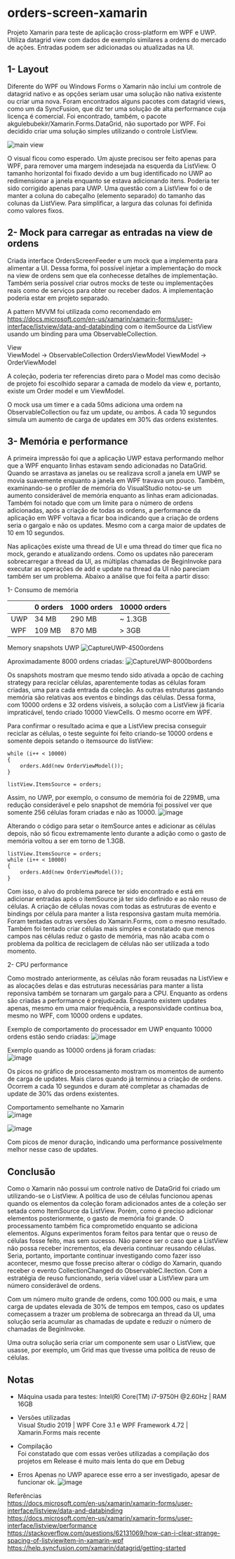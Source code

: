 # orders-screen-xamarin
Projeto Xamarin para teste de aplicação cross-platform em WPF e UWP. Utiliza datagrid view com dados de exemplo similares a ordens do mercado de ações. Entradas podem ser adicionadas ou atualizadas na UI.

## 1- Layout ##
Diferente do WPF ou Windows Forms o Xamarin não inclui um controle de datagrid nativo e as opções seriam usar uma solução não nativa existente ou criar uma nova. Foram encontrados alguns pacotes com datagrid views, como um da SyncFusion, que diz ter uma solução de alta performance cuja licença é comercial. Foi encontrado, também, o pacote akgulebubekir/Xamarin.Forms.DataGrid, não suportado por WPF. Foi decidido criar uma solução simples utilizando o controle ListView.

![main view](https://user-images.githubusercontent.com/5822726/118692225-31bd9f00-b7e0-11eb-9681-71e4a193a4b9.PNG)

O visual ficou como esperado. Um ajuste precisou ser feito apenas para WPF, para remover uma margem indesejada na esquerda da ListView. O tamanho horizontal foi fixado devido a um bug identificado no UWP ao redimensionar a janela enquanto se estava adicionando itens. Poderia ter sido corrigido apenas para UWP. Uma questão com a ListView foi o de manter a coluna do cabeçalho (elemento separado) do tamanho das colunas da ListView. Para simplificar, a largura das colunas foi definida como valores fixos.

## 2- Mock para carregar as entradas na view de ordens ##
Criada interface OrdersScreenFeeder e um mock que a implementa para alimentar a UI. Dessa forma, foi possível injetar a implementação do mock na view de ordens sem que ela conhecesse detalhes de implementação. Também seria possível criar outros mocks de teste ou implementações reais como de serviços para obter ou receber dados. A implementação poderia estar em projeto separado.

A pattern MVVM foi utilizada como recomendado em https://docs.microsoft.com/en-us/xamarin/xamarin-forms/user-interface/listview/data-and-databinding com o itemSource da ListView usando um binding para uma ObservableCollection. 

View  
ViewModel -> ObservableCollection OrdersViewModel 
ViewModel -> OrderViewModel

A coleção, poderia ter referencias direto para o Model mas como decisão de projeto foi escolhido separar a camada de modelo da view e, portanto, existe um Order model e um ViewModel.

O mock usa um timer e a cada 50ms adiciona uma ordem na ObservableCollection ou faz um update, ou ambos. A cada 10 segundos simula um aumento de carga de updates em 30% das ordens existentes.

## 3- Memória e performance ##
A primeira impressão foi que a aplicação UWP estava performando melhor que a WPF enquanto linhas estavam sendo adicionadas no DataGrid. Quando se arrastava as janelas ou se realizava scroll a janela em UWP se movia suavemente enquanto a janela em WPF travava um pouco. Também, examinando-se o profiler de memória do VisualStudio notou-se um aumento considerável de memória enquanto as linhas eram adicionadas. Também foi notado que com um limite para o número de ordens adicionadas, após a criação de todas as ordens, a performance da aplicação em WPF voltava a ficar boa indicando que a criação de ordens seria o gargalo e não os updates. Mesmo com a carga maior de updates de 10 em 10 segundos.

Nas aplicações existe uma thread de UI e uma thread do timer que fica no mock, gerando e atualizando ordens. Como os updates não pareceram sobrecarregar a thread da UI, as múltiplas chamadas de BeginInvoke para executar as operações de add e update na thread da UI não pareciam também ser um problema. Abaixo a análise que foi feita a partir disso:

1- Consumo de memória

|   | 0 orders| 1000 orders | 10000 orders |
|---| --------|-------------|--------------|
|UWP|   34 MB |      290 MB |      ~ 1.3GB |
|WPF|  109 MB |      870 MB |      >   3GB |


Memory snapshots UWP
![CaptureUWP-4500ordens](https://user-images.githubusercontent.com/5822726/118740162-8af9f280-b821-11eb-8ff7-cb0533c76f38.png)

Aproximadamente 8000 ordens criadas:
![CaptureUWP-8000bordens](https://user-images.githubusercontent.com/5822726/118710222-62a7cf00-b7f4-11eb-8a6d-40cf4be90a01.PNG)

Os snapshots mostram que mesmo tendo sido ativada a opcão de caching strategy para reciclar células, aparentemente todas as células foram criadas, uma para cada entrada da coleção. As outras estruturas gastando memória são relativas aos eventos e bindings das células. Dessa forma, com 10000 ordens e 32 ordens visíveis, a solução com a ListView já  ficaria impraticável, tendo criado 10000 ViewCells. O mesmo ocorre em WPF.

Para confirmar o resultado acima e que a ListView precisa conseguir reciclar as células, o teste seguinte foi feito criando-se 10000 ordens e somente depois setando o itemsource do listView:

```
while (i++ < 10000)
{
    orders.Add(new OrderViewModel());
}

listView.ItemsSource = orders;
```

Assim, no UWP, por exemplo, o consumo de memória foi de 229MB, uma redução considerável e pelo snapshot de memória foi possível ver que somente 256 células foram criadas e não as 10000.
![image](https://user-images.githubusercontent.com/5822726/118725389-46ad2900-b806-11eb-97e2-497d97f2cf7d.png)

Alterando o código para setar o itemSource antes e adicionar as células depois, não só ficou extremamente lento durante a adição como o gasto de memória voltou a ser em torno de 1.3GB.
```
listView.ItemsSource = orders;
while (i++ < 10000)
{
    orders.Add(new OrderViewModel());
}
```
Com isso, o alvo do problema parece ter sido encontrado e está em adicionar entradas após o itemSource já ter sido definido e ao não reuso de células. A criação de células novas com todas as estruturas de evento e bindings por célula para manter a lista responsiva gastam muita memória. Foram tentadas outras versões do Xamarin.Forms, com o mesmo resultado. Também foi tentado criar células mais simples e constatado que menos campos nas células reduz o gasto de memória, mas não acaba com o problema da política de reciclagem de células não ser utilizada a todo momento.

2- CPU performance

Como mostrado anteriormente, as células não foram reusadas na ListView e as alocações delas e das estruturas necessárias para manter a lista reponsiva também se tornaram um gargalo para a CPU. Enquanto as ordens são criadas a performance é prejudicada. Enquanto existem updates apenas, mesmo em uma maior frequência, a responsividade continua boa, mesmo no WPF, com 10000 ordens e updates.

Exemplo de comportamento do processador em UWP enquanto 10000 ordens estão sendo criadas:
![image](https://user-images.githubusercontent.com/5822726/118736638-6f8ae980-b819-11eb-8197-7bae1c08c01b.png)

Exemplo quando as 10000 ordens já foram criadas:  
![image](https://user-images.githubusercontent.com/5822726/118737773-f04ae500-b81b-11eb-946a-7226a83473d8.png)

Os picos no gráfico de processamento mostram os momentos de aumento de carga de updates. Mais claros quando já terminou a criação de ordens. Ocorrem a cada 10 segundos e duram até completar as chamadas de update de 30% das ordens existentes.

Comportamento semelhante no Xamarin  
![image](https://user-images.githubusercontent.com/5822726/118739498-02c71d80-b820-11eb-99f9-f9c579254e9b.png)

![image](https://user-images.githubusercontent.com/5822726/118739714-8123bf80-b820-11eb-977e-d766a90bf08c.png)

Com picos de menor duração, indicando uma performance possivelmente melhor nesse caso de updates.

## Conclusão ##
Como o Xamarin não possui um controle nativo de DataGrid foi criado um utilizando-se o ListView. A política de uso de células funcionou apenas quando os elementos da coleção foram adicionados antes de a coleção ser setada como ItemSource da ListView. Porém, como é preciso adicionar elementos posteriormente, o gasto de memória foi grande. O processamento também fica comprometido enquanto se adiciona elementos. Alguns experimentos foram feitos para tentar que o reuso de células fosse feito, mas sem sucesso. 
Não parece ser o caso que a ListView não possa receber incrementos, ela deveria continuar reusando células. Seria, portanto, importante continuar investigando como fazer isso acontecer, mesmo que fosse preciso alterar o código do Xamarin, quando receber o evento CollectionChanged do ObservableC.llection. Com a estratégia de reuso funcionando, seria viável usar a ListView para um número considerável de ordens.

Com um número muito grande de ordens, como 100.000 ou mais, e uma carga de updates elevada de 30% de tempos em tempos, caso os updates começassem a trazer um problema de sobrecarga an thread da UI, uma solução seria acumular as chamadas de update e reduzir o número de chamadas de BeginInvoke.

Uma outra solução seria criar um componente sem usar o ListView, que usasse, por exemplo, um Grid mas que tivesse uma política de reuso de células.

## Notas ## 
- Máquina usada para testes:
Intel(R) Core(TM) i7-9750H @2.60Hz | RAM 16GB

- Versões utilizadas  
Visual Studio 2019  | WPF Core 3.1 e WPF Framework 4.72 | Xamarin.Forms mais recente

- Compilação  
Foi constatado que com essas verões utilizadas a compilação dos projetos em Release é muito mais lenta do que em Debug

- Erros
Apenas no UWP aparece esse erro a ser investigado, apesar de funcionar ok.
![image](https://user-images.githubusercontent.com/5822726/118736305-a14f8080-b818-11eb-8507-571c4712dd82.png)

Referências  
https://docs.microsoft.com/en-us/xamarin/xamarin-forms/user-interface/listview/data-and-databinding  
https://docs.microsoft.com/en-us/xamarin/xamarin-forms/user-interface/listview/performance  
https://stackoverflow.com/questions/62131069/how-can-i-clear-strange-spacing-of-listviewitem-in-xamarin-wpf  
https://help.syncfusion.com/xamarin/datagrid/getting-started  
